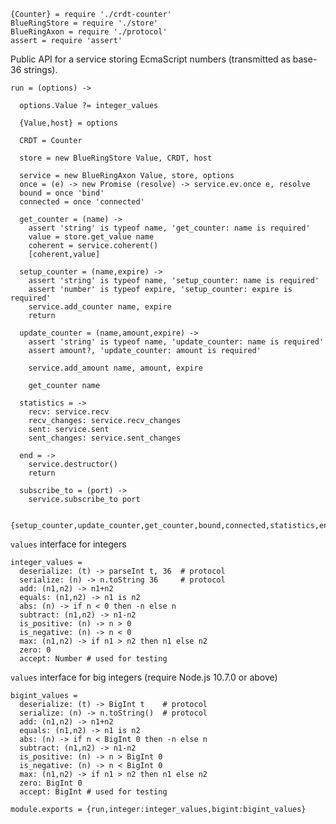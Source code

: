     {Counter} = require './crdt-counter'
    BlueRingStore = require './store'
    BlueRingAxon = require './protocol'
    assert = require 'assert'

Public API for a service storing EcmaScript numbers (transmitted as base-36 strings).

    run = (options) ->

      options.Value ?= integer_values

      {Value,host} = options

      CRDT = Counter

      store = new BlueRingStore Value, CRDT, host

      service = new BlueRingAxon Value, store, options
      once = (e) -> new Promise (resolve) -> service.ev.once e, resolve
      bound = once 'bind'
      connected = once 'connected'

      get_counter = (name) ->
        assert 'string' is typeof name, 'get_counter: name is required'
        value = store.get_value name
        coherent = service.coherent()
        [coherent,value]

      setup_counter = (name,expire) ->
        assert 'string' is typeof name, 'setup_counter: name is required'
        assert 'number' is typeof expire, 'setup_counter: expire is required'
        service.add_counter name, expire
        return

      update_counter = (name,amount,expire) ->
        assert 'string' is typeof name, 'update_counter: name is required'
        assert amount?, 'update_counter: amount is required'

        service.add_amount name, amount, expire

        get_counter name

      statistics = ->
        recv: service.recv
        recv_changes: service.recv_changes
        sent: service.sent
        sent_changes: service.sent_changes

      end = ->
        service.destructor()
        return

      subscribe_to = (port) ->
        service.subscribe_to port

      {setup_counter,update_counter,get_counter,bound,connected,statistics,end,subscribe_to}

`values` interface for integers

    integer_values =
      deserialize: (t) -> parseInt t, 36  # protocol
      serialize: (n) -> n.toString 36     # protocol
      add: (n1,n2) -> n1+n2
      equals: (n1,n2) -> n1 is n2
      abs: (n) -> if n < 0 then -n else n
      subtract: (n1,n2) -> n1-n2
      is_positive: (n) -> n > 0
      is_negative: (n) -> n < 0
      max: (n1,n2) -> if n1 > n2 then n1 else n2
      zero: 0
      accept: Number # used for testing

`values` interface for big integers (require Node.js 10.7.0 or above)

    bigint_values =
      deserialize: (t) -> BigInt t    # protocol
      serialize: (n) -> n.toString()  # protocol
      add: (n1,n2) -> n1+n2
      equals: (n1,n2) -> n1 is n2
      abs: (n) -> if n < BigInt 0 then -n else n
      subtract: (n1,n2) -> n1-n2
      is_positive: (n) -> n > BigInt 0
      is_negative: (n) -> n < BigInt 0
      max: (n1,n2) -> if n1 > n2 then n1 else n2
      zero: BigInt 0
      accept: BigInt # used for testing

    module.exports = {run,integer:integer_values,bigint:bigint_values}
